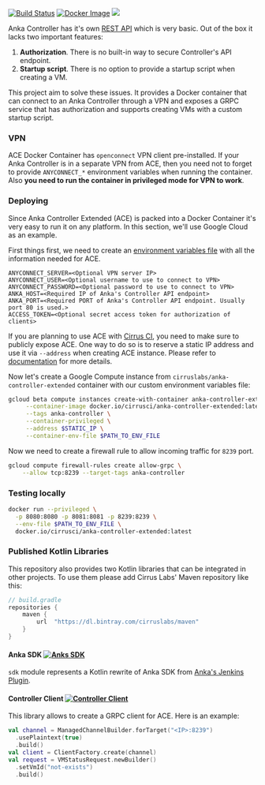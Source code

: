 [![Build Status](https://api.cirrus-ci.com/github/cirruslabs/anka-controller-extended.svg)](https://cirrus-ci.com/github/cirruslabs/anka-controller-extended)
[![Docker Image](https://images.microbadger.com/badges/version/cirrusci/anka-controller-extended.svg)](https://microbadger.com/images/cirrusci/anka-controller-extended)
[![](https://images.microbadger.com/badges/image/cirrusci/anka-controller-extended.svg)](https://microbadger.com/images/cirrusci/anka-controller-extended)

Anka Controller has it's own [REST API](https://ankadoc.bitbucket.io/using-controller/#controller-rest-apis) which is very basic. Out of the box it lacks two important features:

1. **Authorization**. There is no built-in way to secure Controller's API endpoint. 
2. **Startup script**. There is no option to provide a startup script when creating a VM.

This project aim to solve these issues. It provides a Docker container that can connect to an Anka Controller through a VPN
and exposes a GRPC service that has authorization and supports creating VMs with a custom startup script.

### VPN

ACE Docker Container has `openconnect` VPN client pre-installed. If your Anka Controller is in a separate VPN from ACE, then
you need not to forget to provide `ANYCONNECT_*` environment variables when running the container. Also **you need to run
the container in privileged mode for VPN to work**. 

### Deploying

Since Anka Controller Extended (ACE) is packed into a Docker Container it's very easy to run it on any platform. In this section,
we'll use Google Cloud as an example.

First things first, we need to create an [environment variables file](https://docs.docker.com/compose/env-file/) with all
the information needed for ACE. 

```properties
ANYCONNECT_SERVER=<Optional VPN server IP>
ANYCONNECT_USER=<Optional username to use to connect to VPN>
ANYCONNECT_PASSWORD=<Optional password to use to connect to VPN>
ANKA_HOST=<Required IP of Anka's Controller API endpoint>
ANKA_PORT=<Required PORT of Anka's Controller API endpoint. Usually port 80 is used.>
ACCESS_TOKEN=<Optional secret access token for authorization of clients>
```

If you are planning to use ACE with [Cirrus CI](https://cirrus-ci.org), you need to make sure to publicly expose ACE.
One way to do so is to reserve a static IP address and use it via `--address` when creating ACE instance. Please refer 
to [documentation](https://cloud.google.com/compute/docs/ip-addresses/reserve-static-external-ip-address) for more details. 

Now let's create a Google Compute instance from `cirruslabs/anka-controller-extended` container with our custom 
environment variables file: 

```bash
gcloud beta compute instances create-with-container anka-controller-extended \
     --container-image docker.io/cirrusci/anka-controller-extended:latest \
     --tags anka-controller \
     --container-privileged \
     --address $STATIC_IP \
     --container-env-file $PATH_TO_ENV_FILE
```

Now we need to create a firewall rule to allow incoming traffic for `8239` port.

```bash
gcloud compute firewall-rules create allow-grpc \
    --allow tcp:8239 --target-tags anka-controller
```

### Testing locally

```bash
docker run --privileged \
  -p 8080:8080 -p 8081:8081 -p 8239:8239 \
  --env-file $PATH_TO_ENV_FILE \
  docker.io/cirrusci/anka-controller-extended:latest
```

### Published Kotlin Libraries

This repository also provides two Kotlin libraries that can be integrated in other projects. To use them please add Cirrus
Labs' Maven repository like this:

```groovy
// build.gradle
repositories {
    maven {
        url  "https://dl.bintray.com/cirruslabs/maven" 
    }
}
```

#### Anka SDK [![Anks SDK](https://api.bintray.com/packages/cirruslabs/maven/anka-sdk/images/download.svg) ](https://bintray.com/cirruslabs/maven/anka-sdk/_latestVersion)

`sdk` module represents a Kotlin rewrite of Anka SDK from [Anka's Jenkins Plugin](https://github.com/jenkinsci/anka-build-plugin).

#### Controller Client [![Controller Client](https://api.bintray.com/packages/cirruslabs/maven/anka-controller-extended-client/images/download.svg) ](https://bintray.com/cirruslabs/maven/anka-controller-extended-client/_latestVersion)

This library allows to create a GRPC client for ACE. Here is an example: 

```kotlin
val channel = ManagedChannelBuilder.forTarget("<IP>:8239")
  .usePlaintext(true)
  .build()
val client = ClientFactory.create(channel)
val request = VMStatusRequest.newBuilder()
  .setVmId("not-exists")
  .build()
```

